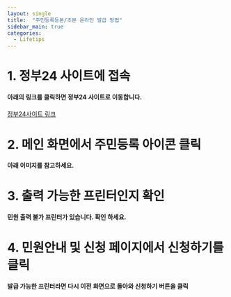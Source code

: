 ```yaml
---
layout: single
title:  "주민등록등본/초본 온라인 발급 방법"
sidebar_main: true
categories:
  - Lifetips
---
```


#  1. 정부24 사이트에 접속
#### 아래의 링크를 클릭하면 정부24 사이트로 이동합니다.

[정부24사이트 링크](https://www.gov.kr/portal/main/nologin)

# 2. 메인 화면에서 주민등록 아이콘 클릭
#### 아래 이미지를 참고하세요.

# 3. 출력 가능한 프린터인지 확인
#### 민원 출력 불가 프린터가 있습니다. 확인 하세요.

# 4. 민원안내 및 신청 페이지에서 신청하기를 클릭
#### 발급 가능한 프린터라면 다시 이전 화면으로 돌아와 신청하기 버튼을 클릭